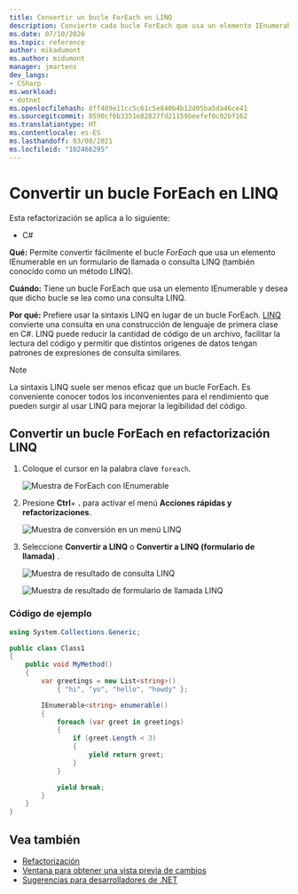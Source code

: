 ```yaml
---
title: Convertir un bucle ForEach en LINQ
description: Convierte cada bucle ForEach que usa un elemento IEnumerable en un formulario de llamada o consulta LINQ (también conocido como un método LINQ).
ms.date: 07/10/2020
ms.topic: reference
author: mikadumont
ms.author: midumont
manager: jmartens
dev_langs:
- CSharp
ms.workload:
- dotnet
ms.openlocfilehash: 8ff489e11cc5c61c5e840b4b12d05ba5da46ce41
ms.sourcegitcommit: 8590cf6b3351e82827fd21159beefef0c02bf162
ms.translationtype: HT
ms.contentlocale: es-ES
ms.lasthandoff: 03/08/2021
ms.locfileid: "102466295"
---
```

# <a name="convert-a-foreach-loop-to-linq"></a>Convertir un bucle ForEach en LINQ

Esta refactorización se aplica a lo siguiente:

- C#

**Qué:** Permite convertir fácilmente el bucle *ForEach* que usa un elemento IEnumerable en un formulario de llamada o consulta LINQ (también conocido como un método LINQ).

**Cuándo:** Tiene un bucle ForEach que usa un elemento IEnumerable y desea que dicho bucle se lea como una consulta LINQ.

**Por qué:** Prefiere usar la sintaxis LINQ en lugar de un bucle ForEach. [LINQ](/dotnet/csharp/programming-guide/concepts/linq/introduction-to-linq) convierte una consulta en una construcción de lenguaje de primera clase en C#. LINQ puede reducir la cantidad de código de un archivo, facilitar la lectura del código y permitir que distintos orígenes de datos tengan patrones de expresiones de consulta similares.

> [!NOTE]
> La sintaxis LINQ suele ser menos eficaz que un bucle ForEach. Es conveniente conocer todos los inconvenientes para el rendimiento que pueden surgir al usar LINQ para mejorar la legibilidad del código.

## <a name="convert-a-foreach-loop-to-linq-refactoring"></a>Convertir un bucle ForEach en refactorización LINQ

1. Coloque el cursor en la palabra clave `foreach`.

    ![Muestra de ForEach con IEnumerable](media/convert-foreach-to-LINQ.png)

2. Presione **Ctrl**+ **.** para activar el menú **Acciones rápidas y refactorizaciones**.

   ![Muestra de conversión en un menú LINQ](media/convert-foreach-to-LINQ-codefix.png)

3. Seleccione **Convertir a LINQ** o **Convertir a LINQ (formulario de llamada)** .

   ![Muestra de resultado de consulta LINQ](media/convert-foreach-to-LINQ-result.png)

   ![Muestra de resultado de formulario de llamada LINQ](media/convert-foreach-to-LINQ-callform-result.png)

### <a name="sample-code"></a>Código de ejemplo

```csharp
using System.Collections.Generic;

public class Class1
{
    public void MyMethod()
    {
        var greetings = new List<string>()
            { "hi", "yo", "hello", "howdy" };

        IEnumerable<string> enumerable()
        {
            foreach (var greet in greetings)
            {
                if (greet.Length < 3)
                {
                    yield return greet;
                }
            }

            yield break;
        }
    }
}
```

## <a name="see-also"></a>Vea también

- [Refactorización](../refactoring-in-visual-studio.md)
- [Ventana para obtener una vista previa de cambios](../../ide/preview-changes.md)
- [Sugerencias para desarrolladores de .NET](../csharp-developer-productivity.md)

